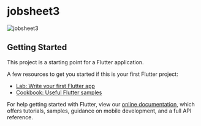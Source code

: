 # jobsheet3
![jobsheet3](https://user-images.githubusercontent.com/70737655/109635993-9e2fe700-7b7d-11eb-8bab-48d7bc7c793f.jpg)


## Getting Started

This project is a starting point for a Flutter application.

A few resources to get you started if this is your first Flutter project:

- [Lab: Write your first Flutter app](https://flutter.dev/docs/get-started/codelab)
- [Cookbook: Useful Flutter samples](https://flutter.dev/docs/cookbook)

For help getting started with Flutter, view our
[online documentation](https://flutter.dev/docs), which offers tutorials,
samples, guidance on mobile development, and a full API reference.
